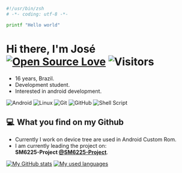 ```bash
#!/usr/bin/zsh
# -*- coding: utf-8 -*-

printf "Hello world"
```

# Hi there, I'm José [![Open Source Love](https://badges.frapsoft.com/os/v1/open-source.svg?v=102)](https://github.com/ellerbrock/open-source-badge/) ![Visitors](https://visitor-badge.laobi.icu/badge?page_id=JoseXda.JoseXda)
- 16 years, Brazil.
- Development student.
- Interested in android development.

<img alt="Android" src="https://img.shields.io/badge/Android-3DDC84?style=for-the-badge&logo=android&logoColor=white" /> <img alt="Linux" src="https://img.shields.io/badge/Linux-FCC624?style=for-the-badge&logo=linux&logoColor=black"> <img alt="Git" src="https://img.shields.io/badge/git-%23F05033.svg?style=for-the-badge&logo=git&logoColor=white"/> <img alt="GitHub" src="https://img.shields.io/badge/github-%23121011.svg?style=for-the-badge&logo=github&logoColor=white"/> <img alt="Shell Script" src="https://img.shields.io/badge/shell_script-%23121011.svg?style=for-the-badge&logo=gnu-bash&logoColor=white"/>

## 💻  What you find on my Github
- Currently I work on device tree are used in Android Custom Rom.
- I am currently leading the project on:
  <br>
   **SM6225-Project [@SM6225-Project](https://github.com/SM6225-Project)**.
  
[![My GitHub stats](https://github-readme-stats-git-masterrstaa-rickstaa.vercel.app/api?username=JoseXda&show_icons=true&theme=github_dark&hide_border=true)](https://github.com/JoseXda)
[![My used languages](https://github-readme-stats-git-masterrstaa-rickstaa.vercel.app/api/top-langs/?username=JoseXda&langs_count=8&theme=github_dark&hide_border=true&layout=compact)](https://github.com/JoseXda)
